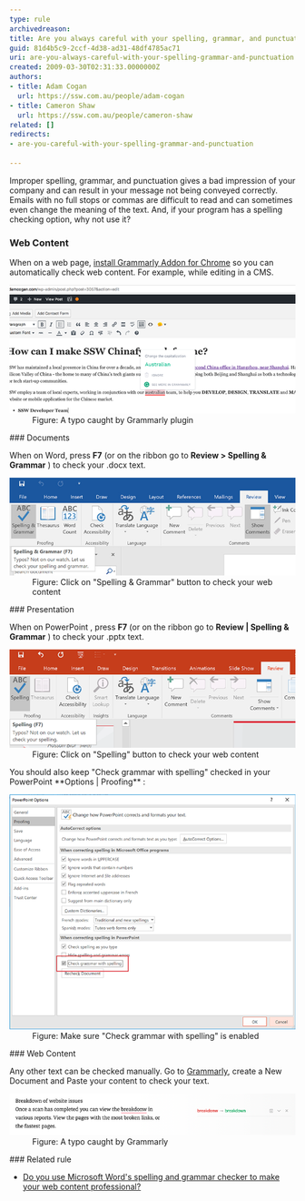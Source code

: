 ```yaml
---
type: rule
archivedreason: 
title: Are you always careful with your spelling, grammar, and punctuation?
guid: 81d4b5c9-2ccf-4d38-ad31-48df4785ac71
uri: are-you-always-careful-with-your-spelling-grammar-and-punctuation
created: 2009-03-30T02:31:33.0000000Z
authors:
- title: Adam Cogan
  url: https://ssw.com.au/people/adam-cogan
- title: Cameron Shaw
  url: https://ssw.com.au/people/cameron-shaw
related: []
redirects:
- are-you-careful-with-your-spelling-grammar-and-punctuation

---
```


Improper spelling, grammar, and punctuation gives a bad impression of your company and can result in your message not being conveyed correctly. Emails with no full stops or commas are difficult to read and can sometimes even change the meaning of the text. And, if your program has a spelling checking option, why not use it?

<!--endintro-->

### Web Content


When on a web page, [install Grammarly Addon for Chrome](https://chrome.google.com/webstore/detail/grammarly-for-chrome/kbfnbcaeplbcioakkpcpgfkobkghlhen) so you can automatically check web content. For example, while editing in a CMS.
<dl class="image"><dt> <img src="grammarly-plugin.png" alt="grammarly.png"> </dt><dd>Figure: A typo caught by Grammarly plugin <br></dd></dl>
### Documents


When on Word, press  **F7** (or on the ribbon go to  **Review > Spelling & Grammar** ) to check your .docx text.
<dl class="image"><dt> <img src="Microsoft-Word-has-a-spelling-and-grammar-checker.jpg" alt="Use Microsoft Word's spelling and grammar checker to confirm your content is correct"> </dt><dd>Figure: Click on "Spelling & Grammar" button to check your web content</dd></dl>
### Presentation

When on PowerPoint , press  **F7** (or on the ribbon go to  **Review | Spelling & Grammar** ) to check your .pptx text.
<dl class="image"><dt> <img src="ppt-review-f7.png" alt="ppt-review-f7.png"> </dt><dd>Figure: Click on "Spelling" button to check your web content</dd></dl>
You should also keep "Check grammar with spelling" checked in your PowerPoint  **Options | Proofing** :
<dl class="image"><dt> <img src="ppt-check-spelling.png" alt="ppt-check-spelling.png"> <br> 
   </dt><dd>Figure: Make sure "Check grammar with spelling" is enabled<br></dd></dl>
### Web Content


Any other text can be checked manually. Go to [Grammarly](https://app.grammarly.com/), create a New Document and Paste your content to check your text.
<dl class="image"><dt> <img src="grammarly.png" alt="grammarly.png"> </dt><dd>Figure: A typo caught by Grammarly<span style="color:#444444;"> </span></dd></dl>
### Related rule


* [Do you use Microsoft Word's spelling and grammar checker to make your web content professional?](/Pages/UseSpellingAndGrammarChecker.aspx)
